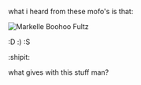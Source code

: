 what i heard from these mofo's is that:

![Markelle Boohoo Fultz](http://www.philly.com/resizer/pX0pw8OOtuwsiwTQ2-JEbnMAkEE=/1400x0/center/middle/arc-anglerfish-arc2-prod-pmn.s3.amazonaws.com/public/KI2TTQ5CK5HALK4VBVCFC4EHI4.jpg)

:D :) :S

:shipit:

what gives with this stuff man?
